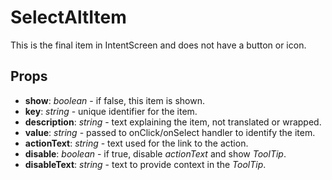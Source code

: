 
# SelectAltItem

This is the final item in IntentScreen and does not have a button or icon.

## Props

- **show**: _boolean_ - if false, this item is shown.
- **key**: _string_ - unique identifier for the item.
- **description**: _string_ - text explaining the item, not translated or wrapped.
- **value**: _string_ - passed to onClick/onSelect handler to identify the item.
- **actionText**: _string_ - text used for the link to the action.
- **disable**: _boolean_ - if true, disable _actionText_ and show _ToolTip_.
- **disableText**: _string_ - text to provide context in the _ToolTip_.
